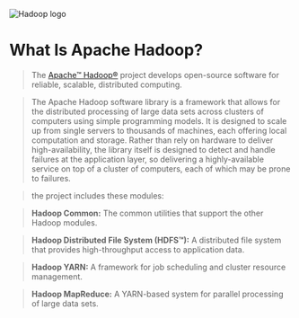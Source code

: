 ![Hadoop logo](http://hadoop.apache.org/images/hadoop-logo.jpg)

# What Is Apache Hadoop?

>The [Apache™ Hadoop®](http://hadoop.apache.org/) project develops open-source software for reliable, scalable, distributed computing.

>The Apache Hadoop software library is a framework that allows for the distributed processing of large data sets across clusters of computers using simple programming models. It is designed to scale up from single servers to thousands of machines, each offering local computation and storage. Rather than rely on hardware to deliver high-availability, the library itself is designed to detect and handle failures at the application layer, so delivering a highly-available service on top of a cluster of computers, each of which may be prone to failures.

> the project includes these modules:

>**Hadoop Common:** The common utilities that support the other Hadoop modules.

>**Hadoop Distributed File System (HDFS™):** A distributed file system that provides high-throughput access to application data.

>**Hadoop YARN:** A framework for job scheduling and cluster resource management.

>**Hadoop MapReduce:** A YARN-based system for parallel processing of large data sets.
